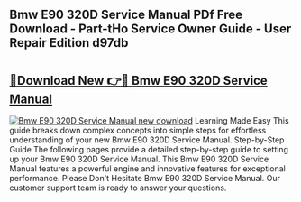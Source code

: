 ## Bmw E90 320D Service Manual PDf Free Download - Part-tHo Service Owner Guide - User Repair Edition d97db

# <h2><a href="http://cf21363.oget.top/?id=Bmw+E90+320D+Service+Manual">🔗Download New 👉🔴 Bmw E90 320D Service Manual</a></h2>

[![Bmw E90 320D Service Manual new download](https://i.imgur.com/5g1atiW.png)](http://cf21363.oget.top/?id=Bmw+E90+320D+Service+Manual)
Learning Made Easy This guide breaks down complex concepts into simple steps for effortless understanding of your new Bmw E90 320D Service Manual. Step-by-Step Guide The following pages provide a detailed step-by-step guide to setting up your Bmw E90 320D Service Manual. This Bmw E90 320D Service Manual features a powerful engine and innovative features for exceptional performance. Please Don't Hesitate Bmw E90 320D Service Manual. Our customer support team is ready to answer your questions.
